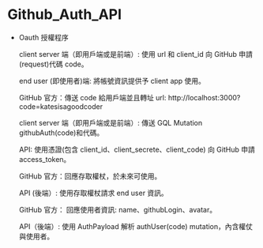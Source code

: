 # Github_Auth_API

* Oauth 授權程序

    client server 端（即用戶端或是前端）: 使用 url 和 client_id 向 GitHub 申請(request)代碼 code。

    end user (即使用者)端: 將帳號資訊提供予 client app 使用。

    GitHub 官方：傳送 code 給用戶端並且轉址 url: http://localhost:3000?code=katesisagoodcoder

    client server 端（即用戶端或是前端）: 傳送 GQL Mutation githubAuth(code)和代碼。

    API: 使用憑證(包含 client_id、client_secrete、client_code) 向 GitHub 申請 access_token。

    GitHub 官方：回應存取權杖，於未來可使用。

    API (後端）: 使用存取權杖請求 end user 資訊。

    GitHub 官方： 回應使用者資訊: name、githubLogin、avatar。

    API（後端）: 使用 AuthPayload 解析 authUser(code) mutation，內含權仗與使用者。


